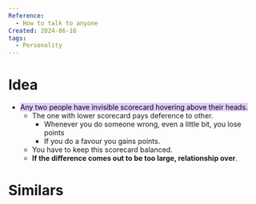 ```yaml
---
Reference:
  - How to talk to anyone
Created: 2024-06-16
tags:
  - Personality
---
```

# Idea

* <mark style="background: #D2B3FFA6;">Any two people have invisible scorecard hovering above their heads.</mark> 
	* The one with lower scorecard pays deference to other. 
		* Whenever you do someone wrong, even a little bit, you lose points
		* If you do a favour you gains points. 
	* You have to keep this scorecard balanced. 
	* **If the difference comes out to be too large, relationship over**.
# Similars

